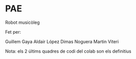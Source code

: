 # PAE
Robot musicòleg

Fet per:

Guillem Gaya
Aldair López
Dimas Noguera
Martin Viteri

Nota: els 2 últims quadres de codi del colab son els definitius
